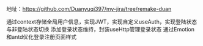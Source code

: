 地址：https://github.com/Duanyuqi397/my-jira/tree/remake-duan

通过context存储全局用户信息，实现JWT，实现自定义useAuth，实现登陆状态与非登陆状态切换
添加登录状态维持，封装useHttp管理登录状态
通过Emotion和antd优化登录注册页面样式
